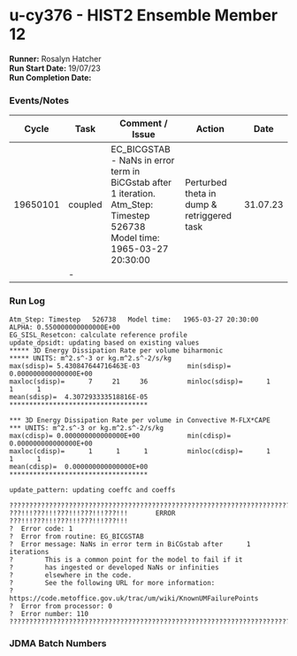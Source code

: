 # u-cy376 - HIST2 Ensemble Member 12

**Runner:**  Rosalyn Hatcher  
**Run Start Date:**  19/07/23  
**Run Completion Date:**

### Events/Notes

| Cycle | Task | Comment / Issue | Action | Date |
| ---   | ---  | ---             | ---    | ---  |
| 19650101 | coupled  | EC_BICGSTAB - NaNs in error term in BiCGstab after 1 iteration. <br> Atm_Step: Timestep   526738 <br>  Model time:   1965-03-27 20:30:00| Perturbed theta in dump & retriggered task |  31.07.23  |
|  | - |  |  |  |

### Run Log
~~~
Atm_Step: Timestep   526738   Model time:   1965-03-27 20:30:00
ALPHA: 0.550000000000000E+00
EG_SISL_Resetcon: calculate reference profile
update_dpsidt: updating based on existing values
***** 3D Energy Dissipation Rate per volume biharmonic
***** UNITS: m^2.s^-3 or kg.m^2.s^-2/s/kg
max(sdisp)= 5.430847644716463E-03            min(sdisp)= 0.000000000000000E+00
maxloc(sdisp)=      7     21     36          minloc(sdisp)=      1      1      1
mean(sdisp)=  4.307293333518816E-05
***********************************

*** 3D Energy Dissipation Rate per volume in Convective M-FLX*CAPE
*** UNITS: m^2.s^-3 or kg.m^2.s^-2/s/kg
max(cdisp)= 0.000000000000000E+00            min(cdisp)= 0.000000000000000E+00
maxloc(cdisp)=      1      1      1          minloc(cdisp)=      1      1      1
mean(cdisp)=  0.000000000000000E+00
***********************************

update_pattern: updating coeffc and coeffs

????????????????????????????????????????????????????????????????????????????????
???!!!???!!!???!!!???!!!???!!!       ERROR        ???!!!???!!!???!!!???!!!???!!!
?  Error code: 1
?  Error from routine: EG_BICGSTAB
?  Error message: NaNs in error term in BiCGstab after      1 iterations
?        This is a common point for the model to fail if it
?        has ingested or developed NaNs or infinities
?        elsewhere in the code.
?        See the following URL for more information:
?        https://code.metoffice.gov.uk/trac/um/wiki/KnownUMFailurePoints
?  Error from processor: 0
?  Error number: 110
????????????????????????????????????????????????????????????????????????????????
~~~

### JDMA Batch Numbers
